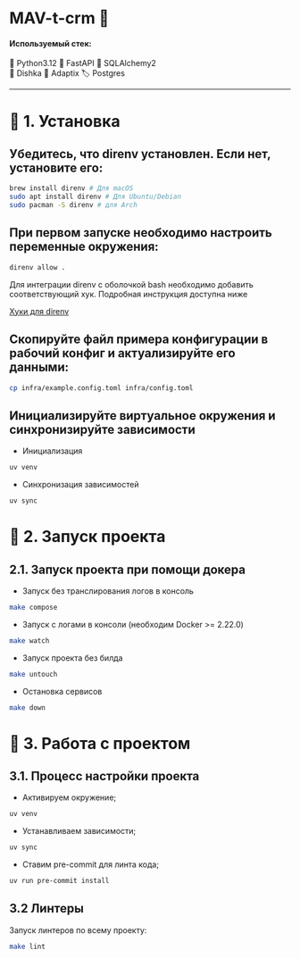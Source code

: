 # MAV-t-crm 🤖

#### Используемый стек:


🐍 Python3.12
🐍 FastAPI 
🐍 SQLAlchemy2  
🐍 Dishka
🐍 Adaptix
🏷️ Postgres

---

# 📗 1. Установка

## Убедитесь, что direnv установлен. Если нет, установите его:

```bash
brew install direnv # Для macOS
sudo apt install direnv # Для Ubuntu/Debian
sudo pacman -S direnv # для Arch
```

## При первом запуске необходимо настроить переменные окружения:

```bash
direnv allow .
```


Для интеграции direnv с оболочкой bash необходимо добавить соответствующий хук. Подробная инструкция доступна ниже

[Хуки для direnv](https://direnv.net/docs/hook.html)

## Скопируйте файл примера конфигурации в рабочий конфиг и актуализируйте его данными:

```bash
cp infra/example.config.toml infra/config.toml
```

## Инициализируйте виртуальное окружения и синхронизируйте зависимости

- Инициализация
```bash
uv venv 
```

- Синхронизация зависимостей
```bash
uv sync 
```
# 📗 2. Запуск проекта

## 2.1. Запуск проекта при помощи докера

- Запуск без транслирования логов в консоль

```bash
make compose
```

- Запуск с логами в консоли (необходим Docker >= 2.22.0)

```bash 
make watch
```
- Запуск проекта без билда

```bash 
make untouch
```
- Остановка сервисов

```bash 
make down
```
# 📗 3. Работа с проектом

## 3.1. Процесс настройки проекта

- Активируем окружение;

```bash
uv venv
```

- Устанавливаем зависимости;

```bash
uv sync
```

- Ставим pre-commit для линта кода;

```bash
uv run pre-commit install
```

## 3.2 Линтеры

Запуск линтеров по всему проекту:

```bash
make lint
```
